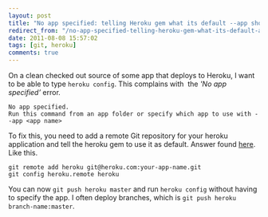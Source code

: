 ```yaml
---
layout: post
title: "No app specified: telling Heroku gem what its default --app should be"
redirect_from: "/no-app-specified-telling-heroku-gem-what-its-default-app-should-be"
date: 2011-08-08 15:57:02
tags: [git, heroku]
comments: true
---
```

On a clean checked out source of some app that deploys to Heroku, I want to be able to type `heroku config`. This complains with  the _'No app specified’_ error.

```
No app specified.
Run this command from an app folder or specify which app to use with --app <app name>
```

To fix this, you need to add a remote Git repository for your heroku application and tell the heroku gem to use it as default. Answer found [here](http://groups.google.com/group/heroku/browse_thread/thread/4fc0cc1caa366bfe). Like this.

```
git remote add heroku git@heroku.com:your-app-name.git
git config heroku.remote heroku
```

You can now `git push heroku master` and run `heroku config` without having to specify the app. I often deploy branches, which is `git push heroku branch-name:master`.

